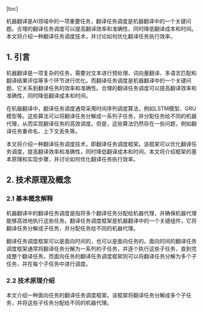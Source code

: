 
[toc]                    
                
                
机器翻译是AI领域中的一项重要任务，翻译任务调度是机器翻译中的一个关键问题。合理的翻译任务调度可以提高翻译效率和准确性，同时降低翻译成本和时间。本文将介绍一种翻译任务调度技术，并讨论如何优化翻译任务执行效率。

## 1. 引言

机器翻译是一项复杂的任务，需要对文本进行预处理、词向量翻译、多语言匹配和翻译结果评估等多个环节进行优化。而翻译任务调度是机器翻译中的一个关键问题，它关系到翻译任务的效率和准确性。合理的翻译任务调度可以提高翻译效率和准确性，同时降低翻译成本和时间。

在机器翻译中，翻译任务调度通常采用时间序列调度算法，例如LSTM模型、GRU模型等。这些算法可以将翻译任务分解成一系列子任务，并分配任务给不同的机器代理，从而实现翻译任务的高效调度。但是，这些算法仍然存在一些问题，例如翻译任务重命名、上下文丢失等。

本文将介绍一种翻译任务调度技术，即翻译任务调度框架。该框架可以优化翻译任务调度，提高翻译效率和准确性，同时降低翻译成本和时间。本文将介绍框架的基本原理和实现步骤，并讨论如何优化翻译任务执行效率。

## 2. 技术原理及概念

### 2.1 基本概念解释

机器翻译中的翻译任务调度是指将多个翻译任务分配给机器代理，并确保机器代理能够高效地执行这些任务。翻译任务调度框架是机器翻译中的一个关键组件，它将翻译任务分解成子任务，并分配任务给不同的机器代理。

翻译任务调度框架可以是面向时间的，也可以是面向任务的。面向时间的翻译任务调度框架通常将翻译任务分解为一系列的子任务，并逐个执行这些子任务，直到完成整个翻译任务。而面向任务的翻译任务调度框架则可以将翻译任务分解为多个子任务，并在每个子任务中进行调度。

### 2.2 技术原理介绍

本文介绍一种面向任务的翻译任务调度框架。该框架将翻译任务分解成多个子任务，并将这些子任务分配给不同的机器代理。

